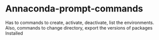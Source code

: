 # Annaconda-prompt-commands
Has to commands to create, activate, deactivate, list the environments. Also, commands to change directory, export the versions of packages Installed
